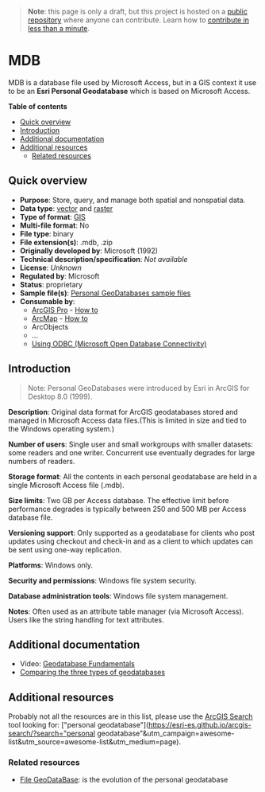 > **Note**: this page is only a draft, but this project is hosted on a [public repository](https://github.com/hhkaos/awesome-arcgis) where anyone can contribute. Learn how to [contribute in less than a minute](https://github.com/hhkaos/awesome-arcgis/blob/master/CONTRIBUTING.md#contributions).

# MDB

MDB is a database file used by Microsoft Access, but in a GIS context it use to be an **Esri Personal Geodatabase** which is based on Microsoft Access.

<!-- START doctoc generated TOC please keep comment here to allow auto update -->
<!-- DON'T EDIT THIS SECTION, INSTEAD RE-RUN doctoc TO UPDATE -->
**Table of contents**

- [Quick overview](#quick-overview)
- [Introduction](#introduction)
- [Additional documentation](#additional-documentation)
- [Additional resources](#additional-resources)
  - [Related resources](#related-resources)

<!-- END doctoc generated TOC please keep comment here to allow auto update -->

## Quick overview

* **Purpose**: Store, query, and manage both spatial and nonspatial data.
* **Data type**: [vector](../../../data-types/vector/README.md) and [raster](../../../data-types/raster/README.md)
* **Type of format**: [GIS](../../../data-types/vector/gis/README.md)
* **Multi-file format**: No
* **File type**: binary
* **File extension(s)**: .mdb, .zip
* **Originally developed by**: Microsoft (1992)
* **Technical description/specification**: *Not available*
* **License**: *Unknown*
* **Regulated by**: Microsoft
* **Status**: proprietary
* **Sample file(s)**: [Personal GeoDatabases sample files](https://www.state.nj.us/transportation/refdata/countysidewalks/downloads.shtm)
* **Consumable by**:
    * [ArcGIS Pro](../../../../products/arcgis-desktop/arcgis-pro/README.md) - [How to](http://pro.arcgis.com/en/pro-app/help/projects/connect-to-a-database.htm)
    * [ArcMap](../../../../products/arcgis-desktop/arcmap-arccatalog/README.md) - [How to](http://desktop.arcgis.com/en/arcmap/latest/manage-data/using-arccatalog/connect-to-file-or-personal-geodatabase.htm)
    * ArcObjects
    * ...
    * [Using ODBC (Microsoft Open Database Connectivity)](https://docs.microsoft.com/en-us/sql/odbc/microsoft-open-database-connectivity-odbc?view=sql-server-2017)

## Introduction

> Note: Personal GeoDatabases were introduced by Esri in ArcGIS for Desktop 8.0 (1999).

**Description**: Original data format for ArcGIS geodatabases stored and managed in Microsoft Access data files.(This is limited in size and tied to the Windows operating system.)

**Number of users**: Single user and small workgroups with smaller datasets: some readers and one writer. Concurrent use eventually degrades for large numbers of readers.

**Storage format**: All the contents in each personal geodatabase are held in a single Microsoft Access file (.mdb).

**Size limits**: Two GB per Access database. The effective limit before performance degrades is typically between 250 and 500 MB per Access database file.

**Versioning support**: Only supported as a geodatabase for clients who post updates using checkout and check-in and as a client to which updates can be sent using one-way replication.

**Platforms**: Windows only.

**Security and permissions**: Windows file system security.

**Database administration tools**: Windows file system management.

**Notes**: Often used as an attribute table manager (via Microsoft Access). Users like the string handling for text attributes.

## Additional documentation

* Vídeo: [Geodatabase Fundamentals](https://www.youtube.com/watch?v=ocSd7NxPvBg)
* [Comparing the three types of geodatabases](http://desktop.arcgis.com/en/arcmap/latest/manage-data/geodatabases/types-of-geodatabases.htm)

## Additional resources

Probably not all the resources are in this list, please use the [ArcGIS Search](https://esri-es.github.io/arcgis-search/) tool looking for: ["personal geodatabase"](https://esri-es.github.io/arcgis-search/?search="personal geodatabase"&utm_campaign=awesome-list&utm_source=awesome-list&utm_medium=page).

### Related resources

* [File GeoDataBase](../gdb/README.md): is the evolution of the personal geodatabase

